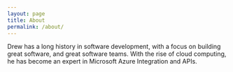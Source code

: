 ```yaml
---
layout: page
title: About
permalink: /about/
---
```


Drew has a long history in software development, with a focus on building great software, and great software teams. With the rise of cloud computing, he has become an expert in Microsoft Azure Integration and APIs.